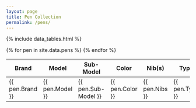 ```yaml
---
layout: page
title: Pen Collection
permalink: /pens/
---
```


{% include data_tables.html %}

<script>
  $(document).ready( function () {
    $('#pens').DataTable( {
      paging: false
      } );
    });
</script>

<table id="pens" class="display compact" cellspacing="0" width="100%">
  <thead>
    <tr>
      <th>Brand</th>
      <th>Model</th>
      <th>Sub-Model</th>
      <th>Color</th>
      <th>Nib(s)</th>
      <th>Type</th>
      <th>Country</th>
      <th>Sell?</th>
    </tr>
  </thead>
  <tbody>
    {% for pen in site.data.pens %}
      <tr>
        <td>{{ pen.Brand }}</td>
        <td>{{ pen.Model }}</td>
        <td>{{ pen.Sub-Model }}</td>
        <td>{{ pen.Color }}</td>
        <td>{{ pen.Nibs }}</td>
        <td>{{ pen.Type }}</td>
        <td>{{ pen.Country }}</td>
        <td>{{ pen.Sell? }}</td>
      </tr>
    {% endfor %}
  </tbody>
</table>
